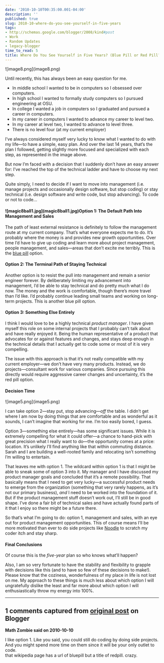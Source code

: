 ```yaml
---
date: '2010-10-10T00:35:00.001-04:00'
description: ''
published: true
slug: 2010-10-where-do-you-see-yourself-in-five-years
tags:
- http://schemas.google.com/blogger/2008/kind#post
- Work
- Random Updates
- legacy-blogger
time_to_read: 5
title: Where Do You See Yourself in Five Years? (Blue Pill or Red Pill?)
---
```


<p>![image8.png](image8.png)</p>
<p>Until recently, this has always been an easy question for me. </p>  <ul>   <li>In middle school I wanted to be in computers so I obsessed over computers. </li>    <li>In high school I wanted to formally study computers so I pursued engineering at OSU. </li>    <li>In college I wanted a job in computers so I graduated and pursued a career in computers. </li>    <li>In my career in computers I wanted to advance my career to level two. </li>    <li>In my career at level two, I wanted to advance to level three. </li>    <li>There is no level four (at my current employer) </li> </ul>
<p>I’ve always considered myself very lucky to know what I wanted to do with my life—to have a simple, easy plan. And over the last 14 years, that’s the plan I followed, getting slightly more focused and specialized with each step, as represented in the image above.</p>
<p>But now I’m faced with a decision that I suddenly don’t have an easy answer for: I’ve reached the top of the technical ladder and have to choose my next step.</p>
<p>Quite simply, I need to decide if I want to move into management (i.e. manage projects and occasionally design software, but stop coding) or stay technical (i.e. design software and write code, but stop advancing). To code or not to code…</p>  <h4>![magic8ball1.jpg](magic8ball1.jpg)Option 1: The Default Path Into Management and Sales</h4>
<p>The path of least external resistance is definitely to follow the management route at my current company. That’s what everyone expects me to do. It’s probably where the money is and provides new growth opportunities. Over time I’d have to give up coding and learn more about project management, people management, and sales—areas that don’t excite me terribly. This is the <a href="http://en.wikipedia.org/wiki/Bluepill">blue pill</a> option.</p>  <h4>Option 2: The Terminal Path of Staying Technical</h4>
<p>Another option is to resist the pull into management and remain a senior engineer forever. By deliberately limiting my advancement into management, I’d be able to stay technical and do pretty much what I do now. The money and the work is comfortable, though there’s more travel than I’d like. I’d probably continue leading small teams and working on long-term projects. This is another blue pill option.</p>  <h4>Option 3: Something Else Entirely</h4>
<p>I think I would love to be a highly technical <em>product manager</em>. I have given myself this role on some internal projects that I probably can’t talk about and have really enjoyed it. Being the human representative of a product that advocates for or against features and changes, and stays deep enough in the technical details that I actually get to code some or most of it is very compelling.</p>
<p>The issue with this approach is that it’s not really compatible with my current employer—we don’t have very many products. Instead, we do projects—consultant work for various companies. Since pursuing this directly would require aggressive career changes and uncertainty, it’s the red pill option.</p>  <h4>Decision Time</h4>
<p>![image5.png](image5.png)</p>
<p>I can take option 2—stay put, stop advancing—<em>off</em> the table. I didn’t get where I am now by doing things that are comfortable and as wonderful as it sounds, I can’t imagine that working for me. I’m too easily bored, I guess.</p>
<p>Option 3—something else entirely—has some significant issues. While it is extremely compelling for what it could offer—a chance to hand-pick with great precision what I really want to do—the opportunity comes at a price: location. It’s unlikely I’ll find anything like that within commuting distance. Sarah and I are building a well-rooted family and relocating isn’t something I’m willing to entertain.</p>
<p>That leaves me with option 1. The wildcard within option 1 is that I might be able to sneak some of option 3 into it. My manager and I have discussed my product manager goals and concluded that it’s a remote possibility. That basically means that I need to get very lucky—a successful product needs to emerge from the organization (something that very rarely happens, as it’s not our primary business), <em>and</em> I need to be worked into the foundation of it. But if the product management stuff doesn’t work out, I’ll still be in good shape. I’ve done a fair bit of technical sales and have actually found parts of it that I enjoy so there might be a future there.</p>
<p>So that’s what I’m going to do: option 1, management and sales, with an eye out for product management opportunities. This of course means I’ll be more motivated than ever to do side projects like <a href="http://blog.wassupy.com/search/label/Project%20Noodle">Noodle</a> to scratch my coder itch and stay sharp.</p>  <h4>Final Conclusions</h4>
<p>Of course this is the <em>five-year</em> plan so who knows what’ll happen? </p>
<p>Also, I am so very fortunate to have the stability and flexibility to grapple with decisions like this (and to have so few of these decisions to make!). Please know that the coziness, wonderfulness of my place in life is not lost on me. My approach to these things is much less about which option I will ungratefully dislike the least and far more about which option I will enthusiastically throw my energy into 100%.</p>

---

## 1 comments captured from [original post](https://blog.wassupy.com/2010/10/where-do-you-see-yourself-in-five-years.html) on Blogger

**Math Zombie said on 2010-10-10**

I like option 1. Like you said, you could still do coding by doing side projects. And you might spend more time on them since it will be your only outlet to code.<br />that wikipedia page has a url of bluepill but a title of redpill. crazy.


